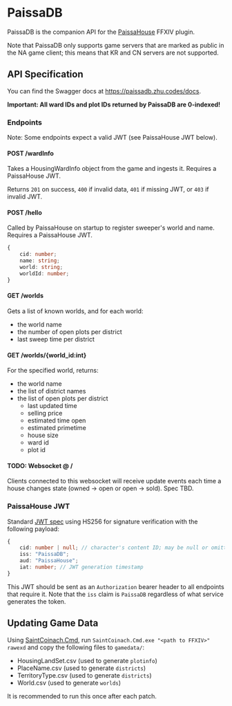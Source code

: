 # PaissaDB

PaissaDB is the companion API for the [PaissaHouse](https://github.com/zhudotexe/FFXIV_PaissaHouse) FFXIV plugin.

Note that PaissaDB only supports game servers that are marked as public in the NA game client; this means that
KR and CN servers are not supported.

## API Specification

You can find the Swagger docs at https://paissadb.zhu.codes/docs.

**Important: All ward IDs and plot IDs returned by PaissaDB are 0-indexed!**

### Endpoints

Note: Some endpoints expect a valid JWT (see PaissaHouse JWT below).

#### POST /wardInfo

Takes a HousingWardInfo object from the game and ingests it. Requires a PaissaHouse JWT.

Returns `201` on success, `400` if invalid data, `401` if missing JWT, or `403` if invalid JWT.

#### POST /hello

Called by PaissaHouse on startup to register sweeper's world and name. Requires a PaissaHouse JWT.

```typescript
{
    cid: number;
    name: string;
    world: string;
    worldId: number;
}
```

#### GET /worlds

Gets a list of known worlds, and for each world:

- the world name
- the number of open plots per district
- last sweep time per district

#### GET /worlds/{world_id:int}

For the specified world, returns:

- the world name
- the list of district names
- the list of open plots per district
    - last updated time
    - selling price
    - estimated time open
    - estimated primetime
    - house size
    - ward id
    - plot id

#### TODO: Websocket @ /

Clients connected to this websocket will receive update events each time a house changes state (owned -> open or open ->
sold). Spec TBD.

### PaissaHouse JWT

Standard [JWT spec](https://jwt.io/) using HS256 for signature verification with the following payload:

```typescript
{
    cid: number | null; // character's content ID; may be null or omitted for anonymous contribution
    iss: "PaissaDB";
    aud: "PaissaHouse";
    iat: number; // JWT generation timestamp
}
```

This JWT should be sent as an `Authorization` bearer header to all endpoints that require it. Note that the `iss` claim
is `PaissaDB` regardless of what service generates the token.

## Updating Game Data

Using [SaintCoinach.Cmd](https://github.com/ufx/SaintCoinach), run `SaintCoinach.Cmd.exe "<path to FFXIV>" rawexd`
and copy the following files to `gamedata/`:

- HousingLandSet.csv (used to generate `plotinfo`)
- PlaceName.csv (used to generate `districts`)
- TerritoryType.csv (used to generate `districts`)
- World.csv (used to generate `worlds`)

It is recommended to run this once after each patch.
